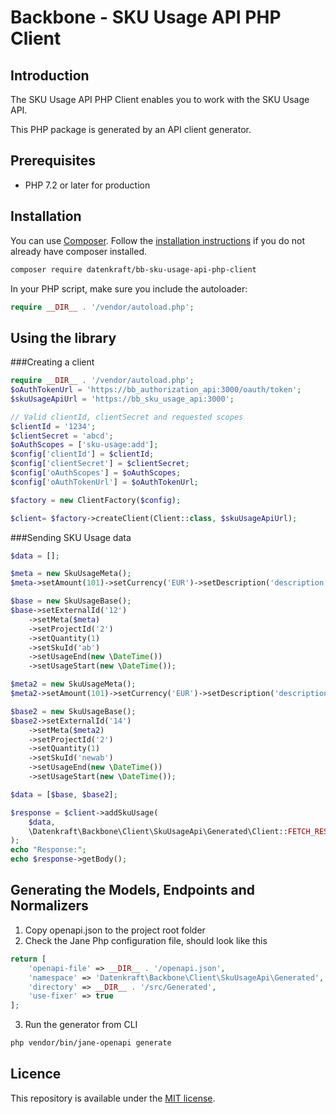 # Backbone - SKU Usage API PHP Client

## Introduction

The SKU Usage API PHP Client enables you to work with the SKU Usage API.  

This PHP package is generated by an API client generator.

## Prerequisites

- PHP 7.2 or later for production

## Installation

You can use [Composer](https://getcomposer.org/). Follow the [installation instructions](https://getcomposer.org/doc/00-intro.md) if you do not already have composer installed.

~~~~ bash
composer require datenkraft/bb-sku-usage-api-php-client
~~~~

In your PHP script, make sure you include the autoloader:

~~~~ php
require __DIR__ . '/vendor/autoload.php';
~~~~

## Using the library

###Creating a client
~~~~ php
require __DIR__ . '/vendor/autoload.php';
$oAuthTokenUrl = 'https://bb_authorization_api:3000/oauth/token';
$skuUsageApiUrl = 'https://bb_sku_usage_api:3000';

// Valid clientId, clientSecret and requested scopes
$clientId = '1234';
$clientSecret = 'abcd';
$oAuthScopes = ['sku-usage:add'];
$config['clientId'] = $clientId;
$config['clientSecret'] = $clientSecret;
$config['oAuthScopes'] = $oAuthScopes;
$config['oAuthTokenUrl'] = $oAuthTokenUrl;

$factory = new ClientFactory($config);

$client= $factory->createClient(Client::class, $skuUsageApiUrl);
~~~~

###Sending SKU Usage data 
~~~~ php
$data = [];

$meta = new SkuUsageMeta();
$meta->setAmount(101)->setCurrency('EUR')->setDescription('description');

$base = new SkuUsageBase();
$base->setExternalId('12')
    ->setMeta($meta)
    ->setProjectId('2')
    ->setQuantity(1)
    ->setSkuId('ab')
    ->setUsageEnd(new \DateTime())
    ->setUsageStart(new \DateTime());

$meta2 = new SkuUsageMeta();
$meta2->setAmount(101)->setCurrency('EUR')->setDescription('description');

$base2 = new SkuUsageBase();
$base2->setExternalId('14')
    ->setMeta($meta2)
    ->setProjectId('2')
    ->setQuantity(1)
    ->setSkuId('newab')
    ->setUsageEnd(new \DateTime())
    ->setUsageStart(new \DateTime());

$data = [$base, $base2];

$response = $client->addSkuUsage(
    $data,
    \Datenkraft\Backbone\Client\SkuUsageApi\Generated\Client::FETCH_RESPONSE
);
echo "Response:";
echo $response->getBody();
~~~~


## Generating the Models, Endpoints and Normalizers
1. Copy openapi.json to the project root folder
2. Check the Jane Php configuration file, should look like this

~~~~ php
return [
    'openapi-file' => __DIR__ . '/openapi.json',
    'namespace' => 'Datenkraft\Backbone\Client\SkuUsageApi\Generated',
    'directory' => __DIR__ . '/src/Generated',
    'use-fixer' => true
];
~~~~
3. Run the generator from CLI
~~~~ bash
php vendor/bin/jane-openapi generate
~~~~

## Licence
This repository is available under the [MIT license](https://opensource.org/licenses/MIT).
